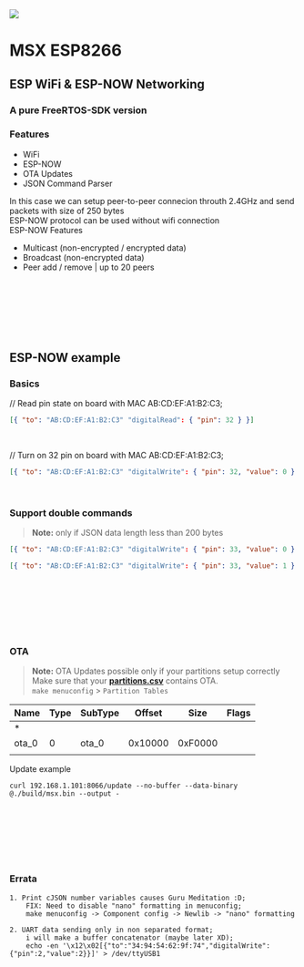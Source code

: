 <!--<img src="https://github.com/miloserdev/msx/assets/37951044/8c669d7f-e6a0-4e9b-beab-816d857a1b46"/>  -->
<img src="https://github.com/miloserdev/msx/assets/37951044/ae03f2e9-750f-48a7-a5f1-f123ce8c2b7a"/>  

# MSX ESP8266  
## ESP WiFi & ESP-NOW Networking  
### A pure FreeRTOS-SDK version  
  
### Features  
 * WiFi  
 * ESP-NOW  
 * OTA Updates  
 * JSON Command Parser  

In this case we can setup peer-to-peer connecion throuth 2.4GHz and send packets with size of 250 bytes  
ESP-NOW protocol can be used without wifi connection  
ESP-NOW Features  
 * Multicast (non-encrypted / encrypted data)  
 * Broadcast (non-encrypted data)  
 * Peer add / remove | up to 20 peers  

# <br>
<br>

## ESP-NOW example  
### Basics  
// Read pin state on board with MAC AB:CD:EF:A1:B2:C3;
```json
[{ "to": "AB:CD:EF:A1:B2:C3" "digitalRead": { "pin": 32 } }]
```

<br>

// Turn on 32 pin on board with MAC AB:CD:EF:A1:B2:C3;
```json
[{ "to": "AB:CD:EF:A1:B2:C3" "digitalWrite": { "pin": 32, "value": 0 } }]
```

<br>

### Support double commands  
> **Note:** only if JSON data length less than 200 bytes
  
```json
[{ "to": "AB:CD:EF:A1:B2:C3" "digitalWrite": { "pin": 33, "value": 0 } }, { "to": "AB:CD:EF:A1:B2:C3" "digitalWrite": { "pin": 32, "value": 0 } }]
```  
```json
[{ "to": "AB:CD:EF:A1:B2:C3" "digitalWrite": { "pin": 33, "value": 1 } }, { "to": "AB:CD:EF:A1:B2:C3" "digitalWrite": { "pin": 32, "value": 1 } }]
```
   
# <br>
<br>

### OTA  
> **Note:** OTA Updates possible only if your partitions setup correctly   
> Make sure that your **[partitions.csv](https://github.com/miloserdev/msx/blob/master/partitions.csv)** contains OTA.  
`make menuconfig` > `Partition Tables`  


| Name | Type | SubType | Offset      | Size         | Flags |
|------|------|-----------|-------------|-------------|------|
| *    |      |           |             |         |          |
| ota_0| 0    | ota_0     | 0x10000     | 0xF0000 |          |
|      |      |           |             |         |          |

Update example  
```console
curl 192.168.1.101:8066/update --no-buffer --data-binary @./build/msx.bin --output -
```

# <br>
<br>

### Errata  
    1. Print cJSON number variables causes Guru Meditation :D;  
        FIX: Need to disable "nano" formatting in menuconfig;  
        make menuconfig -> Component config -> Newlib -> "nano" formatting  

    2. UART data sending only in non separated format;  
        i will make a buffer concatenator (maybe later XD);  
        echo -en '\x12\x02[{"to":"34:94:54:62:9f:74","digitalWrite":{"pin":2,"value":2}}]' > /dev/ttyUSB1  




